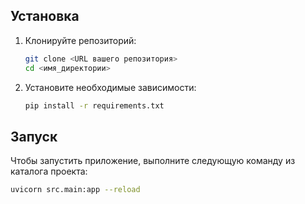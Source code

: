 

## Установка

1. Клонируйте репозиторий:

    ```bash
    git clone <URL вашего репозитория>
    cd <имя_директории>
    ```

2. Установите необходимые зависимости:

    ```bash
    pip install -r requirements.txt
    ```

## Запуск

Чтобы запустить приложение, выполните следующую команду из каталога проекта:

```bash
uvicorn src.main:app --reload
